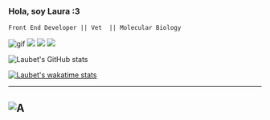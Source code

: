 ### Hola, soy Laura :3 ###
~~~
Front End Developer || Vet  || Molecular Biology
~~~
![gif](https://media.giphy.com/media/LHZyixOnHwDDy/giphy.gif)
![](https://media.giphy.com/media/ln7z2eWriiQAllfVcn/giphy.gif)
![](https://media.giphy.com/media/XAxylRMCdpbEWUAvr8/giphy.gif)
![](https://media.giphy.com/media/fsEaZldNC8A1PJ3mwp/giphy.gif)

<!---
LaubetBeltran/LaubetBeltran is a ✨ special ✨ repository because its `README.md` (this file) appears on your GitHub profile.
You can click the Preview link to take a look at your changes.
--->
![Laubet's GitHub stats](https://github-readme-stats.vercel.app/api?username=LaubetBeltran&show_icons=true)

[![Laubet's wakatime stats](https://github-readme-stats.vercel.app/api/wakatime?username=LaubetBeltran)](https://github.com/anuraghazra/github-readme-stats)

---
![A](https://media.giphy.com/media/VbmrpEh2XZecyLm7jk/giphy.gif)
---
